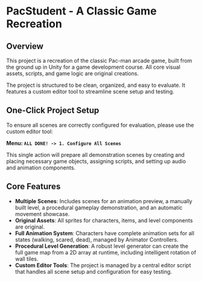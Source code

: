 # PacStudent - A Classic Game Recreation

## Overview

This project is a recreation of the classic Pac-man arcade game, built from the ground up in Unity for a game development course. All core visual assets, scripts, and game logic are original creations.

The project is structured to be clean, organized, and easy to evaluate. It features a custom editor tool to streamline scene setup and testing.

## One-Click Project Setup

To ensure all scenes are correctly configured for evaluation, please use the custom editor tool:

**Menu: `ALL DONE! -> 1. Configure All Scenes`**

This single action will prepare all demonstration scenes by creating and placing necessary game objects, assigning scripts, and setting up audio and animation components.

## Core Features

- **Multiple Scenes**: Includes scenes for an animation preview, a manually built level, a procedural gameplay demonstration, and an automatic movement showcase.
- **Original Assets**: All sprites for characters, items, and level components are original.
- **Full Animation System**: Characters have complete animation sets for all states (walking, scared, dead), managed by Animator Controllers.
- **Procedural Level Generation**: A robust level generator can create the full game map from a 2D array at runtime, including intelligent rotation of wall tiles.
- **Custom Editor Tools**: The project is managed by a central editor script that handles all scene setup and configuration for easy testing.

